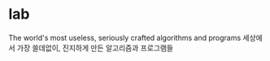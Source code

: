 # lab
The world's most useless, seriously crafted algorithms and programs
세상에서 가장 쓸데없이, 진지하게 만든 알고리즘과 프로그램들
